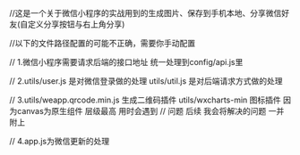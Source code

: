//这是一个关于微信小程序的实战用到的生成图片、保存到手机本地、分享微信好友(自定义分享按钮与右上角分享)  

//以下的文件路径配置的可能不正确，需要你手动配置  

 // 1.微信小程序需要请求后端的接口地址 统一处理到config/api.js里  
 
 // 2.utils/user.js 是对微信登录做的处理  utils/util.js 是对后端请求方式做的处理  
 
 // 3.utils/weapp.qrcode.min.js 生成二维码插件 utils/wxcharts-min 图标插件 因为canvas为原生组件 层级最高 用时会遇到
 // 问题  后续 我会将解决的问题 一并附上  
 
 // 4.app.js为微信更新的处理  
